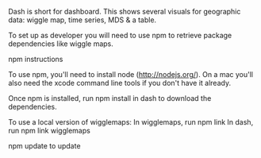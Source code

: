 Dash is short for dashboard.
This shows several visuals for geographic data: wiggle map, time series, MDS & a table.


To set up as developer you will need to use npm to retrieve package dependencies 
like wiggle maps.

npm instructions

To use npm, you'll need to install node (http://nodejs.org/). On a mac you'll also need the xcode command line tools if you don't have it already.

Once npm is installed, run npm install in dash to download the dependencies.

To use a local version of wigglemaps:
In wigglemaps, run npm link
In dash, run npm link wigglemaps

npm update to update